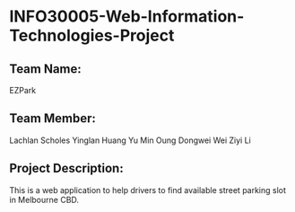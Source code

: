 # INFO30005-Web-Information-Technologies-Project

## Team Name: 
EZPark

## Team Member:
Lachlan Scholes
Yinglan Huang
Yu Min Oung
Dongwei Wei
Ziyi Li

## Project Description:
This is a web application to help drivers to find available street parking slot in Melbourne CBD.